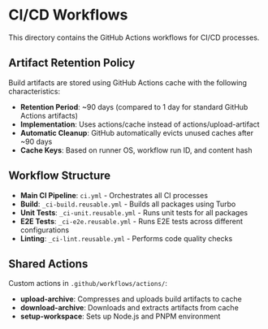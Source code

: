 # CI/CD Workflows

This directory contains the GitHub Actions workflows for CI/CD processes.

## Artifact Retention Policy

Build artifacts are stored using GitHub Actions cache with the following characteristics:

- **Retention Period**: ~90 days (compared to 1 day for standard GitHub Actions artifacts)
- **Implementation**: Uses actions/cache instead of actions/upload-artifact
- **Automatic Cleanup**: GitHub automatically evicts unused caches after ~90 days
- **Cache Keys**: Based on runner OS, workflow run ID, and content hash

## Workflow Structure

- **Main CI Pipeline**: `ci.yml` - Orchestrates all CI processes
- **Build**: `_ci-build.reusable.yml` - Builds all packages using Turbo
- **Unit Tests**: `_ci-unit.reusable.yml` - Runs unit tests for all packages
- **E2E Tests**: `_ci-e2e.reusable.yml` - Runs E2E tests across different configurations
- **Linting**: `_ci-lint.reusable.yml` - Performs code quality checks

## Shared Actions

Custom actions in `.github/workflows/actions/`:

- **upload-archive**: Compresses and uploads build artifacts to cache
- **download-archive**: Downloads and extracts artifacts from cache
- **setup-workspace**: Sets up Node.js and PNPM environment
